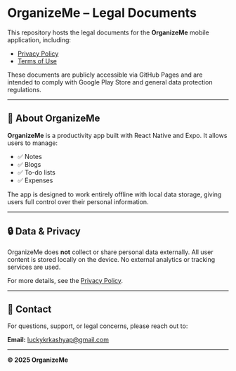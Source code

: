 # OrganizeMe – Legal Documents

This repository hosts the legal documents for the **OrganizeMe** mobile application, including:

- [Privacy Policy](./privacy-policy.md)
- [Terms of Use](./terms-of-use.md)

These documents are publicly accessible via GitHub Pages and are intended to comply with Google Play Store and general data protection regulations.

---

## 📱 About OrganizeMe

**OrganizeMe** is a productivity app built with React Native and Expo. It allows users to manage:

- ✅ Notes  
- ✅ Blogs  
- ✅ To-do lists  
- ✅ Expenses  

The app is designed to work entirely offline with local data storage, giving users full control over their personal information.

---

## 🔒 Data & Privacy

OrganizeMe does **not** collect or share personal data externally. All user content is stored locally on the device. No external analytics or tracking services are used.

For more details, see the [Privacy Policy](https://<your-username>.github.io/organizeme-docs/privacy-policy.html).

---

## 📩 Contact

For questions, support, or legal concerns, please reach out to:

**Email:** [luckykrkashyap@gmail.com](mailto:luckykrkashyap@gmail.com)

---

**© 2025 OrganizeMe**
